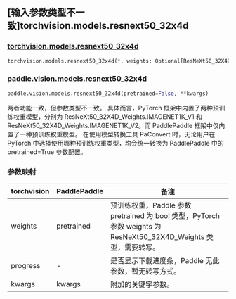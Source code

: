 ## [输入参数类型不一致]torchvision.models.resnext50_32x4d

### [torchvision.models.resnext50_32x4d](https://pytorch.org/vision/main/models/generated/torchvision.models.resnext50_32x4d.html)

```python
torchvision.models.resnext50_32x4d(*, weights: Optional[ResNeXt50_32X4D_Weights] = None, progress: bool = True, **kwargs: Any)
```

### [paddle.vision.models.resnext50_32x4d](https://www.paddlepaddle.org.cn/documentation/docs/zh/api/paddle/vision/models/resnext50_32x4d_cn.html)

```python
paddle.vision.models.resnext50_32x4d(pretrained=False, **kwargs)
```

两者功能一致，但参数类型不一致。 具体而言，PyTorch 框架中内置了两种预训练权重模型，分别为 ResNeXt50_32X4D_Weights.IMAGENET1K_V1 和 ResNeXt50_32X4D_Weights.IMAGENET1K_V2。而 PaddlePaddle 框架中仅内置了一种预训练权重模型。
在使用模型转换工具 PaConvert 时，无论用户在 PyTorch 中选择使用哪种预训练权重类型，均会统一转换为 PaddlePaddle 中的 pretrained=True 参数配置。

### 参数映射

| torchvision | PaddlePaddle | 备注 |
| ----------- | ------------ | ---- |
| weights     | pretrained   | 预训练权重，Paddle 参数 pretrained 为 bool 类型，PyTorch 参数 weights 为 ResNeXt50_32X4D_Weights 类型，需要转写。|
| progress    | -            | 是否显示下载进度条，Paddle 无此参数，暂无转写方式。|
| kwargs      | kwargs       | 附加的关键字参数。|
